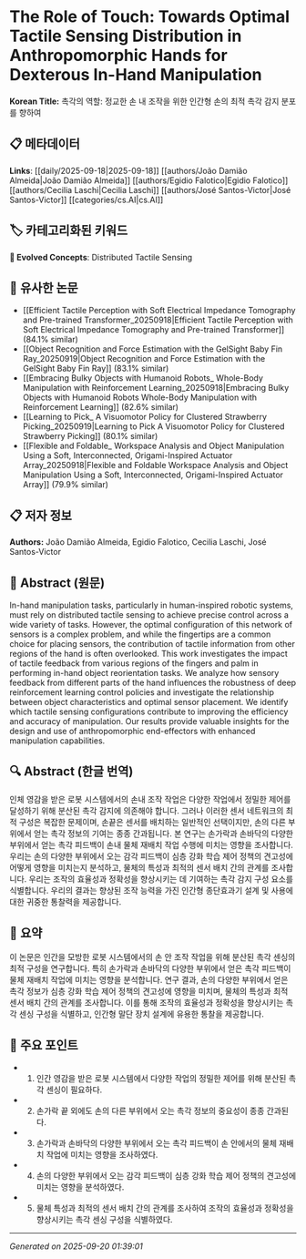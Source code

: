 # The Role of Touch: Towards Optimal Tactile Sensing Distribution in Anthropomorphic Hands for Dexterous In-Hand Manipulation

**Korean Title:** 촉각의 역할: 정교한 손 내 조작을 위한 인간형 손의 최적 촉각 감지 분포를 향하여

## 📋 메타데이터

**Links**: [[daily/2025-09-18|2025-09-18]] [[authors/João Damião Almeida|João Damião Almeida]] [[authors/Egidio Falotico|Egidio Falotico]] [[authors/Cecilia Laschi|Cecilia Laschi]] [[authors/José Santos-Victor|José Santos-Victor]] [[categories/cs.AI|cs.AI]]

## 🏷️ 카테고리화된 키워드
**🚀 Evolved Concepts**: Distributed Tactile Sensing

## 🔗 유사한 논문
- [[Efficient Tactile Perception with Soft Electrical Impedance Tomography and Pre-trained Transformer_20250918|Efficient Tactile Perception with Soft Electrical Impedance Tomography and Pre-trained Transformer]] (84.1% similar)
- [[Object Recognition and Force Estimation with the GelSight Baby Fin Ray_20250919|Object Recognition and Force Estimation with the GelSight Baby Fin Ray]] (83.1% similar)
- [[Embracing Bulky Objects with Humanoid Robots_ Whole-Body Manipulation with Reinforcement Learning_20250918|Embracing Bulky Objects with Humanoid Robots Whole-Body Manipulation with Reinforcement Learning]] (82.6% similar)
- [[Learning to Pick_ A Visuomotor Policy for Clustered Strawberry Picking_20250919|Learning to Pick A Visuomotor Policy for Clustered Strawberry Picking]] (80.1% similar)
- [[Flexible and Foldable_ Workspace Analysis and Object Manipulation Using a Soft, Interconnected, Origami-Inspired Actuator Array_20250918|Flexible and Foldable Workspace Analysis and Object Manipulation Using a Soft, Interconnected, Origami-Inspired Actuator Array]] (79.9% similar)

## 📋 저자 정보

**Authors:** João Damião Almeida, Egidio Falotico, Cecilia Laschi, José Santos-Victor

## 📄 Abstract (원문)

In-hand manipulation tasks, particularly in human-inspired robotic systems,
must rely on distributed tactile sensing to achieve precise control across a
wide variety of tasks. However, the optimal configuration of this network of
sensors is a complex problem, and while the fingertips are a common choice for
placing sensors, the contribution of tactile information from other regions of
the hand is often overlooked. This work investigates the impact of tactile
feedback from various regions of the fingers and palm in performing in-hand
object reorientation tasks. We analyze how sensory feedback from different
parts of the hand influences the robustness of deep reinforcement learning
control policies and investigate the relationship between object
characteristics and optimal sensor placement. We identify which tactile sensing
configurations contribute to improving the efficiency and accuracy of
manipulation. Our results provide valuable insights for the design and use of
anthropomorphic end-effectors with enhanced manipulation capabilities.

## 🔍 Abstract (한글 번역)

인체 영감을 받은 로봇 시스템에서의 손내 조작 작업은 다양한 작업에서 정밀한 제어를 달성하기 위해 분산된 촉각 감지에 의존해야 합니다. 그러나 이러한 센서 네트워크의 최적 구성은 복잡한 문제이며, 손끝은 센서를 배치하는 일반적인 선택이지만, 손의 다른 부위에서 얻는 촉각 정보의 기여는 종종 간과됩니다. 본 연구는 손가락과 손바닥의 다양한 부위에서 얻는 촉각 피드백이 손내 물체 재배치 작업 수행에 미치는 영향을 조사합니다. 우리는 손의 다양한 부위에서 오는 감각 피드백이 심층 강화 학습 제어 정책의 견고성에 어떻게 영향을 미치는지 분석하고, 물체의 특성과 최적의 센서 배치 간의 관계를 조사합니다. 우리는 조작의 효율성과 정확성을 향상시키는 데 기여하는 촉각 감지 구성 요소를 식별합니다. 우리의 결과는 향상된 조작 능력을 가진 인간형 종단효과기 설계 및 사용에 대한 귀중한 통찰력을 제공합니다.

## 📝 요약

이 논문은 인간을 모방한 로봇 시스템에서의 손 안 조작 작업을 위해 분산된 촉각 센싱의 최적 구성을 연구합니다. 특히 손가락과 손바닥의 다양한 부위에서 얻은 촉각 피드백이 물체 재배치 작업에 미치는 영향을 분석합니다. 연구 결과, 손의 다양한 부위에서 얻은 촉각 정보가 심층 강화 학습 제어 정책의 견고성에 영향을 미치며, 물체의 특성과 최적 센서 배치 간의 관계를 조사합니다. 이를 통해 조작의 효율성과 정확성을 향상시키는 촉각 센싱 구성을 식별하고, 인간형 말단 장치 설계에 유용한 통찰을 제공합니다.

## 🎯 주요 포인트

- 1. 인간 영감을 받은 로봇 시스템에서 다양한 작업의 정밀한 제어를 위해 분산된 촉각 센싱이 필요하다.

- 2. 손가락 끝 외에도 손의 다른 부위에서 오는 촉각 정보의 중요성이 종종 간과된다.

- 3. 손가락과 손바닥의 다양한 부위에서 오는 촉각 피드백이 손 안에서의 물체 재배치 작업에 미치는 영향을 조사하였다.

- 4. 손의 다양한 부위에서 오는 감각 피드백이 심층 강화 학습 제어 정책의 견고성에 미치는 영향을 분석하였다.

- 5. 물체 특성과 최적의 센서 배치 간의 관계를 조사하여 조작의 효율성과 정확성을 향상시키는 촉각 센싱 구성을 식별하였다.

---

*Generated on 2025-09-20 01:39:01*